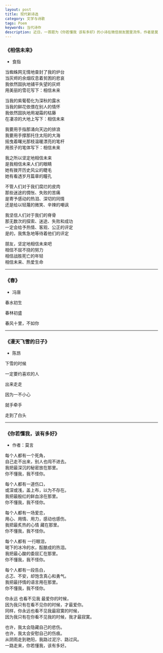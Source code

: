 ```yaml
---
layout: post
title: 现代新诗选
category: 文学与诗歌
tags: Poem
keywords: 当代诗作
description: 近日，一首题为《你若懂我 该有多好》的小诗在微信朋友圈里流传，作者是莫言。仔细读读，意境甚好。看似悲伤，却饱含期许。被懂得是一种幸福。希望这种幸福，可望、可即
---
```



### 《相信未来》

* 食指


当蜘蛛网无情地查封了我的炉台<br>
当灰烬的余烟叹息着贫困的悲哀<br>
我依然固执地铺平失望的灰烬<br>
用美丽的雪花写下：相信未来<br>


当我的紫葡萄化为深秋的露水<br>
当我的鲜花依偎在别人的情怀<br>
我依然固执地用凝霜的枯藤<br>
在凄凉的大地上写下：相信未来<br>


我要用手指那涌向天边的排浪<br>
我要用手撑那托住太阳的大海<br>
摇曳着曙光那枝温暖漂亮的笔杆<br>
用孩子的笔体写下：相信未来<br>


我之所以坚定地相信未来<br>
是我相信未来人们的眼睛<br>
她有拨开历史风尘的睫毛<br>
她有看透岁月篇章的瞳孔<br>


不管人们对于我们腐烂的皮肉<br>
那些迷途的惆怅、失败的苦痛<br>
是寄予感动的热泪、深切的同情<br>
还是给以轻蔑的微笑、辛辣的嘲讽<br>


我坚信人们对于我们的脊骨<br>
那无数次的探索、迷途、失败和成功<br>
一定会给予热情、客观、公正的评定<br>
是的，我焦急地等待着他们的评定<br>


朋友，坚定地相信未来吧<br>
相信不屈不挠的努力<br>
相信战胜死亡的年轻<br>
相信未来、热爱生命<br>

-----------------------

### 《春》

* 冯唐


春水初生

春林初盛

春风十里，不如你

-----------------------

### 《漫天飞雪的日子》

* 陈昂


下雪的时候

一定要约喜欢的人

出来走走

因为一不小心

就手牵手

走到了白头

-----------------------

### 《你若懂我，该有多好》

* 作者：莫言


每个人都有一个死角，<br>
自己走不出来，别人也闯不进去。<br>
我把最深沉的秘密放在那里。<br>
你不懂我，我不怪你。<br>


每个人都有一道伤口，<br>
或深或浅，盖上布，以为不存在。<br>
我把最殷红的鲜血涂在那里。<br>
你不懂我，我不怪你。<br>


每个人都有一场爱恋，<br>
用心、用情、用力，感动也感伤。<br>
我把最炙热的心情 藏在那里。<br>
你不懂我，我不怪你。<br>


每个人都有 一行眼泪，<br>
喝下的冰冷的水，酝酿成的热泪。<br>
我把最心酸的委屈汇在那里。<br>
你不懂我，我不怪你。<br>


每个人都有一段告白，<br>
忐忑、不安，却饱含真心和勇气。<br>
我把最抒情的语言用在那里。<br>
你不懂我，我不怪你。<br>


你永远 也看不见我 最爱你的时候，<br>
因为我只有在看不见你的时候，才最爱你。<br>
同样，你永远也看不见我最寂寞的时候，<br>
因为我只有在你看不见我的时候，我才最寂寞。<br>


也许，我太会隐藏自己的悲伤。<br>
也许，我太会安慰自己的伤痕。<br>
从阴雨走到艳阳，我路过泥泞、路过风。<br>
一路走来，你若懂我，该有多好。

